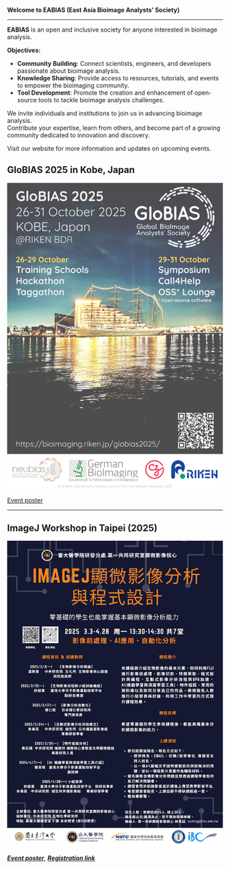 **Welcome to EABIAS (East Asia Bioimage Analysts’ Society)**

---------------------------------
**EABIAS** is an open and inclusive society for anyone interested in bioimage analysis.  

**Objectives:**  
- **Community Building**: Connect scientists, engineers, and developers passionate about bioimage analysis.  
- **Knowledge Sharing**: Provide access to resources, tutorials, and events to empower the bioimaging community.  
- **Tool Development**: Promote the creation and enhancement of open-source tools to tackle bioimage analysis challenges.  

We invite individuals and institutions to join us in advancing bioimage analysis.  
Contribute your expertise, learn from others, and become part of a growing community dedicated to innovation and discovery.

Visit our website for more information and updates on upcoming events.  

## GloBIAS 2025 in Kobe, Japan
![GloBIAS 2025](images/GloBIAS2025_advertising-poster_v1.jpg)

[Event poster](https://bioimaging.riken.jp/files/GloBIAS2025_advertising-poster_v1.0.0.pdf)


---------------------------------

## ImageJ Workshop in Taipei (2025)
![2025_workshop](images/2025_ImageJ_Workshop_Poster_v2.png)

***[Event poster](https://drive.google.com/file/d/11DaEflREvSH5XQLByhorO5-ToM6Tu5g0/view?usp=drive_link)***,
***[Registration link](https://docs.google.com/forms/d/e/1FAIpQLSezDJBtmgAjOasH5-3s5Sg2Fi4L837JW0q_KRdc75TsZTU3EQ/viewform)***




